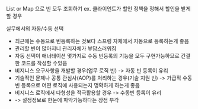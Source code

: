 List or Map 으로 빈 모두 조회하기
ex. 클라이언트가 할인 정책을 정해서 할인을 받게할 경우

실무에서의 자동/수동 선택
 - 최근에는 수동으로 빈등록하는 것보다 스프링 자체에서 자동으로 등록하는게 좋음
 - 관리할 빈이 많아지니 관리자체가 부담스러워짐
 - 자동 선택이 애너테이션 몇가지로 수동 빈등록의 기능을 모두 구현가능하므로 간결한 코드를 작성할 수있음
 - 비지니스 요구사항을 개발할 경우(업무 로직 빈) -> 자동 빈 등록이 유리
 - 기술적인 문제나 공통 관심사(AOP)를 처리하는 경우(기술 지원 빈) -> 가급적 수동 빈 등록으로 어떤 로직에 사용되는지 명확하게 하는게 좋음
 - 비지니스 로직에서 다형성을 적극활용할 경우 -> 수동빈 등록이 유리
 - -> 설정정보로 한눈에 파악가능하다는 장점 부각